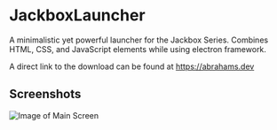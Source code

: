 # JackboxLauncher

A minimalistic yet powerful launcher for the Jackbox Series.
Combines HTML, CSS, and JavaScript elements while using electron framework.

A direct link to the download can be found at https://abrahams.dev

## Screenshots
![Image of Main Screen](https://abrahams.dev/images/gallery/launchermain.png)

